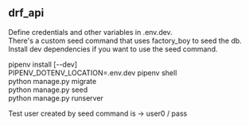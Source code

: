 ## drf_api

Define credentials and other variables in .env.dev.\
There's a custom seed command that uses factory_boy to seed the db.\
Install dev dependencies if you want to use the seed command.

pipenv install [--dev]\
PIPENV_DOTENV_LOCATION=.env.dev pipenv shell\
python manage.py migrate\
python manage.py seed\
python manage.py runserver

Test user created by seed command is -> user0 / pass